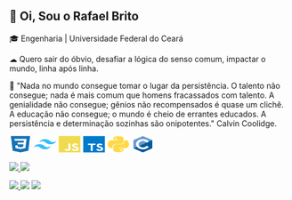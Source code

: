 
## 👋 Oi, Sou o Rafael Brito

🎓 Engenharia | Universidade Federal do Ceará

☁ Quero sair do óbvio, desafiar a lógica do senso comum, impactar o mundo, linha após linha.

🌟 "Nada no mundo consegue tomar o lugar da persistência. O talento não consegue; nada é mais comum que homens fracassados com talento. A genialidade não consegue; gênios não recompensados é quase um clichê. A educação não consegue; o mundo é cheio de errantes educados. A persistência e determinação sozinhas são onipotentes." Calvin Coolidge.

<div style="display: inline_block">

<img align="center" height="30" width="40" src="https://github.com/devicons/devicon/blob/master/icons/css3/css3-plain.svg">

<img align="center" height="30" width="40" src="https://github.com/devicons/devicon/blob/master/icons/tailwindcss/tailwindcss-plain.svg">
<img align="center" height="30" width="40" src="https://github.com/devicons/devicon/blob/master/icons/javascript/javascript-plain.svg">
<img align="center" height="30" width="40" src="https://github.com/devicons/devicon/blob/master/icons/typescript/typescript-plain.svg">






<img align="center" height="30" width="40" src="https://github.com/devicons/devicon/blob/master/icons/python/python-plain.svg">

<img align="center" height="30" width="40" src="https://github.com/devicons/devicon/blob/master/icons/c/c-original.svg">

</div>

<br/>

<div>
  <a href="https://github.com/urafabrito">
  <img height="180em" src="https://github-readme-stats.vercel.app/api?username=urafabrito&show_icons=true&theme=dark&include_all_commits=true&count_private=true&bg_color=0D1117&text_color=ffffff"/>
  <img height="180em" src="https://github-readme-stats.vercel.app/api/top-langs/?username=urafabrito&layout=compact&langs_count=7&theme=dark&bg_color=0D1117&text_color=ffffff"/>
</div>
    
<div>

<a href="https://www.instagram.com/urafabrito/" target="_blank"><img src="https://img.shields.io/badge/-Instagram-%23E4405F?style=for-the-badge&logo=instagram&logoColor=white" target="_blank"> </a><a href="https://www.linkedin.com/in/rafael-brito-324089218/" target="_blank"><img src="https://img.shields.io/badge/-LinkedIn-%230077B5?style=for-the-badge&logo=linkedin&logoColor=white" target="_blank"></a> <a href = "mailto:agirafado@gmail.com"><img src="https://img.shields.io/badge/-Gmail-%23333?style=for-the-badge&logo=gmail&logoColor=white" target="_blank"></a>
    
</div>
    
